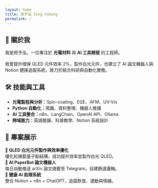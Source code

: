 ```yaml
---
layout: home
title: 邢予泓 Sing Yuhong
permalink: /
---
```


<section class="card">
<h2>👋 關於我</h2>
<p>
我是邢予泓，一位專注於 <strong>光電材料</strong> 與 <strong>AI 工具開發</strong> 的工程師。<br><br>
我曾提升環保 QLED 元件效率 2%，製作白光元件，也建立了 AI 論文機器人與 Notion 健康追蹤系統，致力於結合科研與自動化實務。
</p>
</section>

<section class="card">
<h2>🛠 技能與工具</h2>
<ul>
  <li><strong>光電製程與分析：</strong>Spin-coating、EQE、AFM、UV-Vis</li>
  <li><strong>Python 自動化：</strong>爬蟲、資料整理、機器人推播</li>
  <li><strong>AI 工具整合：</strong>n8n、LangChain、OpenAI API、Ollama</li>
  <li><strong>跨域能力：</strong>英語閱讀、科普教學、Notion 系統設計</li>
</ul>
</section>

<section class="card">
<h2>🚀 專案展示</h2>

<div class="project">
<strong>📌 QLED 白光元件製作與效率優化</strong><br>
優化紅綠藍量子點結構，成功提升效率並製作白光 QLED。
</div>

<div class="project">
<strong>🤖 AI PaperBot 論文機器人</strong><br>
每日自動推送 arXiv 論文摘要至 Telegram，自建篩選邏輯。
</div>

<div class="project">
<strong>🧠 健康 AI 助理系統</strong><br>
整合 Notion + n8n + ChatGPT，追蹤飲食、運動與情緒。
</div>
</section>

